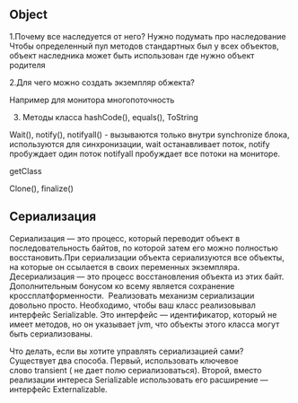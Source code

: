 ## Object

1.Почему все наследуется от него? 
Нужно подумать про наследование
Чтобы определенный пул методов стандартных был у всех объектов, объект наследника может быть использован где нужно объект родителя

2.Для чего можно создать экземпляр обжекта? 

Например для монитора многопоточность


3. Методы класса 
hashCode(), equals(), ToString

Wait(), notify(), notifyall() - вызываются только внутри synchronize блока, используются для синхронизации, wait останавливает поток, notify пробуждает один поток notifyall пробуждает все потоки на мониторе.

getClass

Clone(), finalize()

## Сериализация

Сериализация — это процесс, который переводит объект в последовательность байтов, по которой затем его можно полностью восстановить.При сериализации объекта сериализуются все объекты, на которые он ссылается в своих переменных экземпляра. 
Десериализация — это процесс восстановления объекта из этих байт.
Дополнительным бонусом ко всему является сохранение кроссплатформенности. 
Реализовать механизм сериализации довольно просто. Необходимо, чтобы ваш класс реализовывал интерфейс Serializable. Это интерфейс — идентификатор, который не имеет методов, но он указывает jvm, что объекты этого класса могут быть сериализованы. 

Что делать, если вы хотите управлять сериализацией сами? Существует два способа. Первый, использовать ключевое слово transient ( не дает полю сериализоваться). Второй, вместо реализации интереса Serializable использовать его расширение — интерфейс Externalizable.